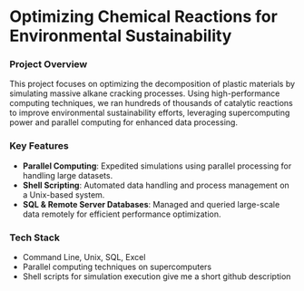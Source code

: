 # Optimizing Chemical Reactions for Environmental Sustainability
### Project Overview
This project focuses on optimizing the decomposition of plastic materials by simulating massive alkane cracking processes. Using high-performance computing techniques, we ran hundreds of thousands of catalytic reactions to improve environmental sustainability efforts, leveraging supercomputing power and parallel computing for enhanced data processing.

### Key Features
- **Parallel Computing**: Expedited simulations using parallel processing for handling large datasets.
- **Shell Scripting**: Automated data handling and process management on a Unix-based system.
- **SQL & Remote Server Databases**: Managed and queried large-scale data remotely for efficient performance optimization.
  
### Tech Stack
- Command Line, Unix, SQL, Excel
- Parallel computing techniques on supercomputers
- Shell scripts for simulation execution give me a short github description
